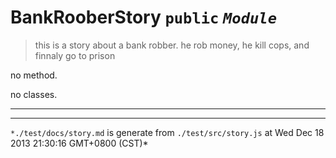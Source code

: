 BankRooberStory  `public`   *`Module`*
===================================

> this is a story about a bank robber. he rob money,
 he kill cops, and finnaly go to prison  

no method.



no classes.

---






---
`*./test/docs/story.md` is generate from `./test/src/story.js` at Wed Dec 18 2013 21:30:16 GMT+0800 (CST)*